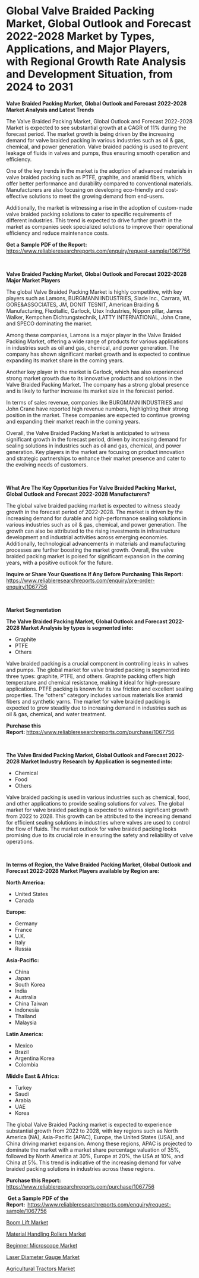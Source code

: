 <p><h1>Global Valve Braided Packing Market, Global Outlook and Forecast 2022-2028 Market by Types, Applications, and Major Players, with Regional Growth Rate Analysis and Development Situation, from 2024 to 2031</h1></p><p><strong>Valve Braided Packing Market, Global Outlook and Forecast 2022-2028 Market Analysis and Latest Trends</strong></p>
<p><p>The Valve Braided Packing Market, Global Outlook and Forecast 2022-2028 Market is expected to see substantial growth at a CAGR of 11% during the forecast period. The market growth is being driven by the increasing demand for valve braided packing in various industries such as oil & gas, chemical, and power generation. Valve braided packing is used to prevent leakage of fluids in valves and pumps, thus ensuring smooth operation and efficiency.</p><p>One of the key trends in the market is the adoption of advanced materials in valve braided packing such as PTFE, graphite, and aramid fibers, which offer better performance and durability compared to conventional materials. Manufacturers are also focusing on developing eco-friendly and cost-effective solutions to meet the growing demand from end-users.</p><p>Additionally, the market is witnessing a rise in the adoption of custom-made valve braided packing solutions to cater to specific requirements of different industries. This trend is expected to drive further growth in the market as companies seek specialized solutions to improve their operational efficiency and reduce maintenance costs.</p></p>
<p><strong>Get a Sample PDF of the Report:&nbsp;</strong> <a href="https://www.reliableresearchreports.com/enquiry/request-sample/1067756">https://www.reliableresearchreports.com/enquiry/request-sample/1067756</a></p>
<p>&nbsp;</p>
<p><strong>Valve Braided Packing Market, Global Outlook and Forecast 2022-2028 Major Market Players</strong></p>
<p><p>The global Valve Braided Packing Market is highly competitive, with key players such as Lamons, BURGMANN INDUSTRIES, Slade Inc., Carrara, WL GORE&ASSOCIATES, JM, DONIT TESNIT, American Braiding & Manufacturing, Flexitallic, Garlock, Utex Industries, Nippon pillar, James Walker, Kempchen Dichtungstechnik, LATTY INTERNATIONAL, John Crane, and SPECO dominating the market.</p><p>Among these companies, Lamons is a major player in the Valve Braided Packing Market, offering a wide range of products for various applications in industries such as oil and gas, chemical, and power generation. The company has shown significant market growth and is expected to continue expanding its market share in the coming years.</p><p>Another key player in the market is Garlock, which has also experienced strong market growth due to its innovative products and solutions in the Valve Braided Packing Market. The company has a strong global presence and is likely to further increase its market size in the forecast period.</p><p>In terms of sales revenue, companies like BURGMANN INDUSTRIES and John Crane have reported high revenue numbers, highlighting their strong position in the market. These companies are expected to continue growing and expanding their market reach in the coming years.</p><p>Overall, the Valve Braided Packing Market is anticipated to witness significant growth in the forecast period, driven by increasing demand for sealing solutions in industries such as oil and gas, chemical, and power generation. Key players in the market are focusing on product innovation and strategic partnerships to enhance their market presence and cater to the evolving needs of customers.</p></p>
<p>&nbsp;</p>
<p><strong>What Are The Key Opportunities For Valve Braided Packing Market, Global Outlook and Forecast 2022-2028 Manufacturers?</strong></p>
<p><p>The global valve braided packing market is expected to witness steady growth in the forecast period of 2022-2028. The market is driven by the increasing demand for durable and high-performance sealing solutions in various industries such as oil & gas, chemical, and power generation. The growth can also be attributed to the rising investments in infrastructure development and industrial activities across emerging economies. Additionally, technological advancements in materials and manufacturing processes are further boosting the market growth. Overall, the valve braided packing market is poised for significant expansion in the coming years, with a positive outlook for the future.</p></p>
<p><strong>Inquire or Share Your Questions If Any Before Purchasing This Report:</strong> <a href="https://www.reliableresearchreports.com/enquiry/pre-order-enquiry/1067756">https://www.reliableresearchreports.com/enquiry/pre-order-enquiry/1067756</a></p>
<p>&nbsp;</p>
<p><strong>Market Segmentation</strong></p>
<p><strong>The Valve Braided Packing Market, Global Outlook and Forecast 2022-2028 Market Analysis by types is segmented into:</strong></p>
<p><ul><li>Graphite</li><li>PTFE</li><li>Others</li></ul></p>
<p><p>Valve braided packing is a crucial component in controlling leaks in valves and pumps. The global market for valve braided packing is segmented into three types: graphite, PTFE, and others. Graphite packing offers high temperature and chemical resistance, making it ideal for high-pressure applications. PTFE packing is known for its low friction and excellent sealing properties. The "others" category includes various materials like aramid fibers and synthetic yarns. The market for valve braided packing is expected to grow steadily due to increasing demand in industries such as oil & gas, chemical, and water treatment.</p></p>
<p><strong>Purchase this Report:&nbsp;</strong><a href="https://www.reliableresearchreports.com/purchase/1067756">https://www.reliableresearchreports.com/purchase/1067756</a></p>
<p>&nbsp;</p>
<p><strong>The Valve Braided Packing Market, Global Outlook and Forecast 2022-2028 Market Industry Research by Application is segmented into:</strong></p>
<p><ul><li>Chemical</li><li>Food</li><li>Others</li></ul></p>
<p><p>Valve braided packing is used in various industries such as chemical, food, and other applications to provide sealing solutions for valves. The global market for valve braided packing is expected to witness significant growth from 2022 to 2028. This growth can be attributed to the increasing demand for efficient sealing solutions in industries where valves are used to control the flow of fluids. The market outlook for valve braided packing looks promising due to its crucial role in ensuring the safety and reliability of valve operations.</p></p>
<p>&nbsp;</p>
<p><strong>In terms of Region, the Valve Braided Packing Market, Global Outlook and Forecast 2022-2028 Market Players available by Region are:</strong></p>
<p>
    <p> <strong> North America: </strong>
        <ul>
            <li>United States</li>
            <li>Canada</li>
        </ul>
        </p> 
    <p> <strong> Europe: </strong>
        <ul>
            <li>Germany</li>
            <li>France</li>
            <li>U.K.</li>
            <li>Italy</li>
            <li>Russia</li>
        </ul>
        </p> 
    <p> <strong> Asia-Pacific: </strong>
        <ul>
            <li>China</li>
            <li>Japan</li>
            <li>South Korea</li>
            <li>India</li>
            <li>Australia</li>
            <li>China Taiwan</li>
            <li>Indonesia</li>
            <li>Thailand</li>
            <li>Malaysia</li>
        </ul>
        </p> 
    <p> <strong> Latin America: </strong>
        <ul>
            <li>Mexico</li>
            <li>Brazil</li>
            <li>Argentina Korea</li>
            <li>Colombia</li>
        </ul>
        </p> 
    <p> <strong> Middle East & Africa: </strong>
        <ul>
            <li>Turkey</li>
            <li>Saudi</li>
            <li>Arabia</li>
            <li>UAE</li>
            <li>Korea</li>
        </ul>
    </p>
    </p>
<p><p>The global Valve Braided Packing market is expected to experience substantial growth from 2022 to 2028, with key regions such as North America (NA), Asia-Pacific (APAC), Europe, the United States (USA), and China driving market expansion. Among these regions, APAC is projected to dominate the market with a market share percentage valuation of 35%, followed by North America at 30%, Europe at 20%, the USA at 10%, and China at 5%. This trend is indicative of the increasing demand for valve braided packing solutions in industries across these regions.</p></p>
<p><strong>Purchase this Report: </strong><a href="https://www.reliableresearchreports.com/purchase/1067756">https://www.reliableresearchreports.com/purchase/1067756</a></p>
<p>&nbsp;<strong>Get a Sample PDF of the Report:&nbsp;&nbsp;</strong><a href="https://www.reliableresearchreports.com/enquiry/request-sample/1067756">https://www.reliableresearchreports.com/enquiry/request-sample/1067756</a></p>
<p><strong></strong></p>
<p><p><a href="https://medium.com/@scanw41036/boom-lift-nbsp-market-focuses-on-market-share-size-and-projected-forecast-till-2031-403dbf906750">Boom Lift Market</a></p><p><a href="https://medium.com/@kanew14036/material-handling-rollers-nbsp-market-focuses-on-market-share-size-and-projected-forecast-till-bc36723725b0">Material Handling Rollers Market</a></p><p><a href="https://medium.com/@margaretlee84/beginner-microscope-market-insights-into-market-cagr-market-trends-and-growth-strategies-34d8f445a3bb">Beginner Microscope Market</a></p><p><a href="https://medium.com/@kanew14036/laser-diameter-gauge-market-competitive-analysis-market-trends-and-forecast-to-2031-3541f4649340">Laser Diameter Gauge Market</a></p><p><a href="https://medium.com/@scanw41036/agricultural-tractors-market-the-key-to-successful-business-strategy-forecast-till-2031-5bead89f7040">Agricultural Tractors Market</a></p></p>
